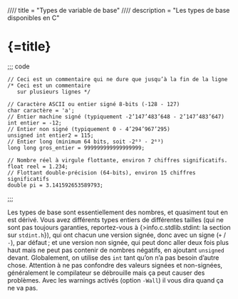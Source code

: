 //// title = "Types de variable de base"
//// description = "Les types de base disponibles en C"

# {=title}

;;; code
```c//linenos
// Ceci est un commentaire qui ne dure que jusqu’à la fin de la ligne
/* Ceci est un commentaire
   sur plusieurs lignes */
   
// Caractère ASCII ou entier signé 8-bits (-128 - 127)
char caractère = 'a';
// Entier machine signé (typiquement -2’147’483’648 - 2’147’483’647)
int entier = -12;
// Entier non signé (typiquement 0 - 4’294’967’295)
unsigned int entier2 = 115;
// Entier long (minimum 64 bits, soit -2⁶³ - 2⁶³)
long long gros_entier = 999999999999999999;

// Nombre réel à virgule flottante, environ 7 chiffres significatifs.
float reel = 1.234;
// Flottant double-précision (64-bits), environ 15 chiffres significatifs
double pi = 3.141592653589793;
```
;;;

Les types de base sont essentiellement des nombres, et quasiment tout en est dérivé.
Vous avez différents types entiers de différentes tailles (qui ne sont pas toujours garanties, reportez-vous à {>info.c.stdlib.stdint: la section sur `stdint.h`}), qui ont chacun une version signée, donc avec un signe (`+` / `-`), par défaut ; et une version non signée, qui peut donc aller deux fois plus haut mais ne peut pas contenir de nombres négatifs, en ajoutant `unsigned` devant.
Globalement, on utilise des `int` tant qu’on n’a pas besoin d’autre chose. Attention à ne pas confondre des valeurs signées et non-signées, généralement le compilateur se débrouille mais ça peut causer des problèmes. Avec les warnings activés (option `-Wall`) il vous dira quand ça ne va pas.
